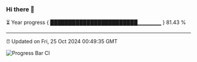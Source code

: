 ### Hi there 👋

⏳ Year progress { ████████████████████████▁▁▁▁▁▁ } 81.43 %

---

⏰ Updated on Fri, 25 Oct 2024 00:49:35 GMT

![Progress Bar CI](https://github.com/Shyam-Makwana/GitHub-Actions-Demo/workflows/Progress%20Bar%20CI/badge.svg)
